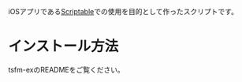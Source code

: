 iOSアプリである[Scriptable](https://apps.apple.com/app/id1405459188)での使用を目的として作ったスクリプトです。

# インストール方法
tsfm-exのREADMEをご覧ください。

